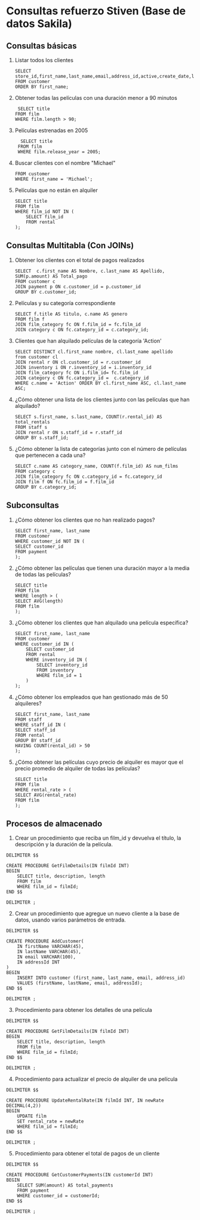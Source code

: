 # Consultas refuerzo Stiven (Base de datos Sakila) #

## Consultas básicas ##

1. Listar todos los clientes
    ```
    SELECT store_id,first_name,last_name,email,address_id,active,create_date,last_update 
    FROM customer
    ORDER BY first_name;
    ```
    

2. Obtener todas las películas con una duración menor a 90 minutos
    ```
     SELECT title
    FROM film
    WHERE film.length > 90;
    ```
4. Películas estrenadas en 2005
   ```
     SELECT title
    FROM film
    WHERE film.release_year = 2005;
    ```
   

6. Buscar clientes con el nombre "Michael"
    ```SELECT first_name,last_name
    FROM customer
    WHERE first_name = 'Michael';
    ```
7. Películas que no están en alquiler
    ```
    SELECT title 
    FROM film
    WHERE film_id NOT IN (
        SELECT film_id
        FROM rental
    );
    ```

## Consultas Multitabla (Con JOINs) ##
1. Obtener los clientes con el total de pagos realizados
    ```
    SELECT  c.first_name AS Nombre, c.last_name AS Apellido, SUM(p.amount) AS Total_pago
    FROM customer c
    JOIN payment p ON c.customer_id = p.customer_id
    GROUP BY c.customer_id;
    ```
2. Películas y su categoría correspondiente
    ```
    SELECT f.title AS titulo, c.name AS genero
    FROM film f
    JOIN film_category fc ON f.film_id = fc.film_id
    JOIN category c ON fc.category_id = c.category_id;
    ```
3. Clientes que han alquilado películas de la categoría 'Action'
    ```
    SELECT DISTINCT cl.first_name nombre, cl.last_name apellido
    from customer cl
    JOIN rental r ON cl.customer_id = r.customer_id
    JOIN inventory i ON r.inventory_id = i.inventory_id
    JOIN film_category fc ON i.film_id= fc.film_id
    JOIN category c ON fc.category_id =  c.category_id
    WHERE c.name = 'Action' ORDER BY cl.first_name ASC, cl.last_name ASC;
    ```
4. ¿Cómo obtener una lista de los clientes junto con las películas que han alquilado?
    ```
    SELECT s.first_name, s.last_name, COUNT(r.rental_id) AS total_rentals
    FROM staff s
    JOIN rental r ON s.staff_id = r.staff_id
    GROUP BY s.staff_id;
    ```
5. ¿Cómo obtener la lista de categorías junto con el número de películas que pertenecen a cada una?
    ```
    SELECT c.name AS category_name, COUNT(f.film_id) AS num_films
    FROM category c
    JOIN film_category fc ON c.category_id = fc.category_id
    JOIN film f ON fc.film_id = f.film_id
    GROUP BY c.category_id;
    ```
## Subconsultas ##
1. ¿Cómo obtener los clientes que no han realizado pagos?
    ```
    SELECT first_name, last_name
    FROM customer
    WHERE customer_id NOT IN (
    SELECT customer_id
    FROM payment
    );
    ```
2. ¿Cómo obtener las películas que tienen una duración mayor a la media de todas las películas?
    ```
    SELECT title
    FROM film
    WHERE length > (
    SELECT AVG(length)
    FROM film
    );
    ```
3. ¿Cómo obtener los clientes que han alquilado una película específica?
    ```
    SELECT first_name, last_name
    FROM customer
    WHERE customer_id IN (
        SELECT customer_id
        FROM rental
        WHERE inventory_id IN (
            SELECT inventory_id
            FROM inventory
            WHERE film_id = 1
        )
    );
    ```
4. ¿Cómo obtener los empleados que han gestionado más de 50 alquileres?
    ```
    SELECT first_name, last_name
    FROM staff
    WHERE staff_id IN (
    SELECT staff_id
    FROM rental
    GROUP BY staff_id
    HAVING COUNT(rental_id) > 50
    );
    ```
5. ¿Cómo obtener las películas cuyo precio de alquiler es mayor que el precio promedio de alquiler de todas las películas?
    ```
    SELECT title
    FROM film
    WHERE rental_rate > (
    SELECT AVG(rental_rate)
    FROM film
    );
    ```

## Procesos de almacenado ##

1. Crear un procedimiento que reciba un film_id y devuelva el título, la descripción y la duración de la película.

```
DELIMITER $$

CREATE PROCEDURE GetFilmDetails(IN filmId INT)
BEGIN
    SELECT title, description, length
    FROM film
    WHERE film_id = filmId;
END $$

DELIMITER ;
```
2. Crear un procedimiento que agregue un nuevo cliente a la base de datos, usando varios parámetros de entrada.
```
DELIMITER $$

CREATE PROCEDURE AddCustomer(
    IN firstName VARCHAR(45),
    IN lastName VARCHAR(45),
    IN email VARCHAR(100),
    IN addressId INT
)
BEGIN
    INSERT INTO customer (first_name, last_name, email, address_id)
    VALUES (firstName, lastName, email, addressId);
END $$

DELIMITER ;
```
3. Procedimiento para obtener los detalles de una película
```
DELIMITER $$

CREATE PROCEDURE GetFilmDetails(IN filmId INT)
BEGIN
    SELECT title, description, length
    FROM film
    WHERE film_id = filmId;
END $$

DELIMITER ;
```
4. Procedimiento para actualizar el precio de alquiler de una película
```
DELIMITER $$

CREATE PROCEDURE UpdateRentalRate(IN filmId INT, IN newRate DECIMAL(4,2))
BEGIN
    UPDATE film
    SET rental_rate = newRate
    WHERE film_id = filmId;
END $$

DELIMITER ;
```
5. Procedimiento para obtener el total de pagos de un cliente

```
DELIMITER $$

CREATE PROCEDURE GetCustomerPayments(IN customerId INT)
BEGIN
    SELECT SUM(amount) AS total_payments
    FROM payment
    WHERE customer_id = customerId;
END $$

DELIMITER ;
```

